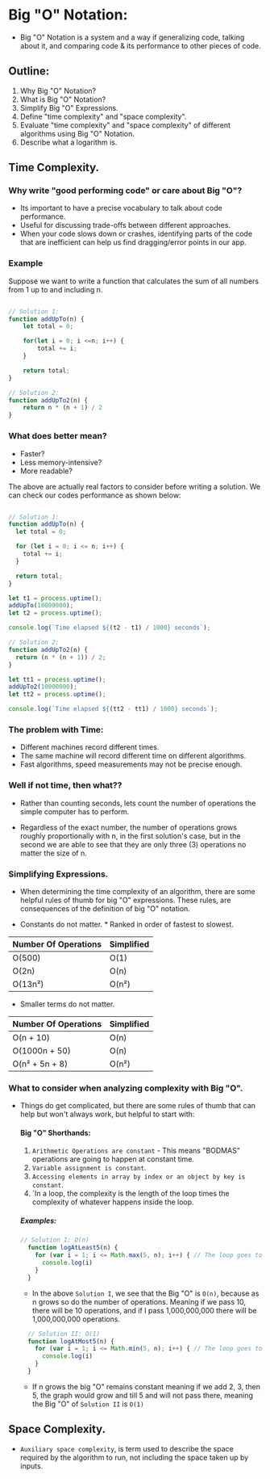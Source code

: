 # Big "O" Notation:

* Big "O" Notation is a system and a way if generalizing code, talking about it, and comparing code & its performance to other pieces of code.


## Outline:
1. Why Big "O" Notation?
1. What is Big "O" Notation?
1. Simplify Big "O" Expressions.
1. Define "time complexity" and "space complexity".
1. Evaluate "time complexity" and "space complexity" of different algorithms using Big "O" Notation.
1. Describe what a logarithm is.

## Time Complexity.

  ### Why write "good performing code" or care about Big "O"?
  - Its important to have a precise vocabulary to talk about code performance.
  - Useful for discussing trade-offs between different approaches.
  - When your code slows down or crashes, identifying parts of the code that are inefficient can help us find dragging/error points in our app.

  ### Example

  Suppose we want to write a function that calculates the sum of all numbers from 1 up to and including n.

  ```javascript

  // Solution 1:
  function addUpTo(n) {
      let total = 0;

      for(let i = 0; i <=n; i++) {
          total += i;
      }

      return total;
  }

  // Solution 2:
  function addUpTo2(n) {
      return n * (n + 1) / 2
  }

  ```


  ### What does better mean?
  * Faster?
  * Less memory-intensive?
  * More readable?

  The above are actually real factors to consider before writing a solution. We can check our codes performance as shown below:

  ```javascript

  // Solution 1:
  function addUpTo(n) {
    let total = 0;

    for (let i = 0; i <= n; i++) {
      total += i;
    }

    return total;
  }

  let t1 = process.uptime();
  addUpTo(10000000);
  let t2 = process.uptime();

  console.log(`Time elapsed ${(t2 - t1) / 1000} seconds`);

  // Solution 2:
  function addUpTo2(n) {
    return (n * (n + 1)) / 2;
  }

  let tt1 = process.uptime();
  addUpTo2(10000000);
  let tt2 = process.uptime();

  console.log(`Time elapsed ${(tt2 - tt1) / 1000} seconds`);

  ```


  ### The problem with Time:
  - Different machines record different times.
  - The same machine will record different time on different algorithms.
  - Fast algorithms, speed measurements may not be precise enough.

  ### Well if not time, then what??
  - Rather than counting seconds, lets count the number of operations the simple computer has to perform.

  * Regardless of the exact number, the number of operations grows roughly proportionally with n, in the first solution's case, but in the second we are able to see that they are only three (3) operations no matter the size of n.
  
  ### Simplifying Expressions.
  - When determining the time complexity of an algorithm, there are some helpful rules of thumb for big "O" expressions. These rules, are consequences of the definition of big "O" notation.

  * Constants do not matter. * Ranked in order of fastest to slowest.

  | Number Of Operations | Simplified |
  | ------ | ------ |
  | O(500) | O(1) |
  | O(2n) | O(n) |
  | O(13n²) | O(n²) |

  * Smaller terms do not matter.

  | Number Of Operations | Simplified |
  | ------ | ------ |
  | O(n + 10) | O(n) |
  | O(1000n + 50) | O(n) |
  | O(n² + 5n + 8) | O(n²) |

  ### What to consider when analyzing complexity with Big "O".
  - Things do get complicated, but there are some rules of thumb that can help but won't always work, but helpful to start with:
  
    #### Big "O" Shorthands:
    1. `Arithmetic Operations are constant` - This means "BODMAS" operations are going to happen at constant time.
    1. `Variable assignment is constant`.
    1. `Accessing elements in array by index or an object by key is constant`.
    1. `In a loop, the complexity is the length of the loop times the complexity of whatever happens inside the loop.


      ##### Examples:
      ```javascript
      // Solution I: O(n)
        function logAtLeast5(n) {
          for (var i = 1; i <= Math.max(5, n); i++) { // The loop goes to 5 or n if n is larger than 5
            console.log(i)
          }
        }
      ```
      * In the above `Solution I`, we see that the Big "O" is `O(n)`, because as n grows so do the number of operations. Meaning if we pass 10, there will be 10 operations, and if I pass 1,000,000,000 there will be 1,000,000,000 operations.

      ```javascript
        // Solution II: O(1)
        function logAtMost5(n) {
          for (var i = 1; i <= Math.min(5, n); i++) { // The loop goes to 5 or n if n is smaller than 5
            console.log(i)
          }
        }
      ```
      * If n grows the big "O" remains constant meaning if we add 2, 3, then 5, the graph would grow and till 5 and will not pass there, meaning the Big "O" of `Solution II` is `O(1)`




  

## Space Complexity.
- `Auxiliary space complexity`, is term used to describe the space required by the algorithm to run, not including the space taken up by inputs.
